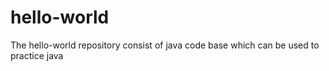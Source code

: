 # hello-world
The hello-world repository consist of java code base which can be used to practice java
